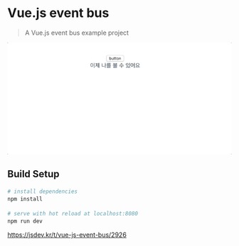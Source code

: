 # Vue.js event bus

> A Vue.js event bus example project

![결과화면](doc/eventbus.gif)

## Build Setup

``` bash
# install dependencies
npm install

# serve with hot reload at localhost:8080
npm run dev
```

https://jsdev.kr/t/vue-js-event-bus/2926
